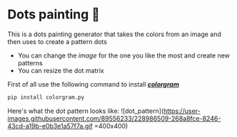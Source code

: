 # Dots painting 🎨

This is a dots painting generator that takes the colors from an image and then uses to create a pattern dots


- You can change the _image_ for the one you like the most and create new patterns
- You can resize the dot matrix

First of all use the following command to install **_[colorgram](https://pypi.org/project/colorgram.py/)_**
```python
pip install colorgram.py
```

Here's what the dot pattern looks like:
![dot_pattern](https://user-images.githubusercontent.com/89556233/228986509-268a8fce-8246-43cd-a19b-e0b3e1a57f7a.gif =400x400)
